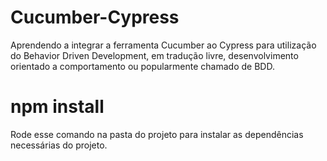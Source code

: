 # Cucumber-Cypress
Aprendendo a integrar a ferramenta Cucumber ao Cypress para utilização do Behavior Driven Development, em tradução livre, desenvolvimento orientado a comportamento ou popularmente chamado de BDD. 

# npm install
Rode esse comando na pasta do projeto para instalar as dependências necessárias do projeto.
